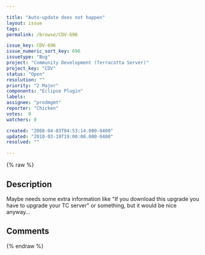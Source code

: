```yaml
---

title: "Auto-update does not happen"
layout: issue
tags: 
permalink: /browse/CDV-696

issue_key: CDV-696
issue_numeric_sort_key: 696
issuetype: "Bug"
project: "Community Development (Terracotta Server)"
project_key: "CDV"
status: "Open"
resolution: ""
priority: "2 Major"
components: "Eclipse Plugin"
labels: 
assignee: "prodmgmt"
reporter: "Chicken"
votes:  0
watchers: 0

created: "2008-04-03T04:53:14.000-0400"
updated: "2010-03-19T19:00:00.000-0400"
resolved: ""

---
```




{% raw %}



## Description

<div markdown="1" class="description">

Maybe needs some extra information like "If you download this upgrade you have to upgrade your TC server" or something, but it would be nice anyway...

</div>

## Comments



{% endraw %}

